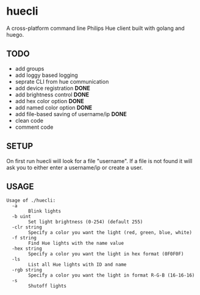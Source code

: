 # huecli
A cross-platform command line Philips Hue client built with golang and huego.

## TODO

* add groups
* add loggy based logging
* seprate CLI from hue communication
* add device registration **DONE**
* add brightness control **DONE**
* add hex color option **DONE**
* add named color option **DONE**
* add file-based saving of username/ip **DONE**
* clean code
* comment code

## SETUP

On first run huecli will look for a file "username". If a file is not found it will ask you to either enter a username/ip or create a user. 

## USAGE

```
Usage of ./huecli:
  -a    
        Blink lights
  -b uint
        Set light brightness (0-254) (default 255)
  -clr string
        Specify a color you want the light (red, green, blue, white)
  -f string
        Find Hue lights with the name value
  -hex string
        Specify a color you want the light in hex format (0F0F0F)
  -ls
        List all Hue lights with ID and name
  -rgb string
        Specify a color you want the light in format R-G-B (16-16-16)
  -s    
        Shutoff lights

```